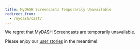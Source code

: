```yaml
---
title: MyDASH Screencasts Temporarily Unavailable
redirect_from:
  - /mydash/cast/
---
```


We regret that MyDASH Screencasts are temporarily unavailable.

Please enjoy our [user stories]({{site.baseurl}}/stories) in the meantime!
